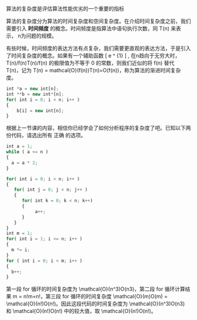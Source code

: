 算法的复杂度是评估算法性能优劣的一个重要的指标

算法的复杂度分为算法的时间复杂度和空间复杂度。在介绍时间复杂度之前，我们需要引入 **时间频度** 的概念。时间频度是指算法中语句执行次数，同 T(n) 来表示， n为问题的规模。

有些时候，时间频度的表达方法有点复杂，我们需要更直观的表达方法，于是引入了时间复杂度的概念。如果有一个辅助函数
\[
e ^ {1}
\]
, 在n趋向于无穷大时，T(n)/f(n)T(n)/f(n) 的极限值为不等于 0 的常数，则我们近似的将 f(n) 替代 T(n)，记为 T(n) = mathcal{O}(f(n))T(n)=O(f(n))，称为算法的渐进时间复杂度。

```javascript
int *a = new int[n];
int **b = new int*[n];
for( int i = 0; i < n; i++ )
{
    b[i] = new int[n];
}
```
根据上一节课的内容，相信你已经学会了如何分析程序的复杂度了吧。已知以下两份代码，请选出所有 正确 的选项。
```javascript
int a = 1;
while ( a <= n )
{
  a = a * 2;
}
```
```javascript
for( int i = 0; i < n; i++ )
{
   for( int j = 0; j < n; j++ )
   {
      for( int k = 0; k < n; k++)
      {
           a++;  
      }  
   }
}
int m = 1;
for( int i = 1; i <= n; i++ )
{
  m *= i;
}
for ( int i = 0; i < m; i++ )
{
  b++;
}
```
第一段 for 循环的时间复杂度为 \mathcal{O}(n^3)O(n3)，第二段 for 循环计算结果 m = n!m=n!，第三段 for 循环的时间复杂度 \mathcal{O}(m)O(m) = \mathcal{O}(n!)O(n!)。因此这段代码的时间复杂度为 \mathcal{O}(n^3)O(n​3) 和 \mathcal{O}(n!)O(n!) 中的较大值，取 \mathcal{O}(n!)O(n!)。
